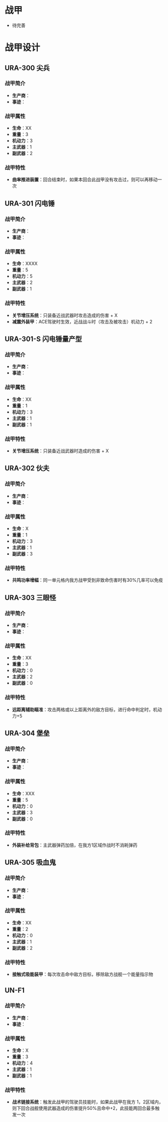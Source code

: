 # 战甲
- 待完善
# 战甲设计
## URA-300 尖兵
### 战甲简介
- **生产商**：
- **事迹**：
### 战甲属性
- **生命**：XX    
- **重量**：3   
- **机动力**：3  
- **主武器**：1  
- **副武器**：2      
### 战甲特性
- **曲率推进装置**：回合结束时，如果本回合此战甲没有攻击过，则可以再移动一次

## URA-301 闪电锤
### 战甲简介
- **生产商**：
- **事迹**：
### 战甲属性
- **生命**：XXXX   
- **重量**：5 
- **机动力**：5
- **主武器**：2
- **副武器**：1       
### 战甲特性
- **关节增压系统**：只装备近战武器时攻击造成的伤害 + X  
- **减震外装甲**：ACE驾驶时生效，近战战斗时（攻击及被攻击）机动力 + 2

## URA-301-S 闪电锤量产型
### 战甲简介
- **生产商**：
- **事迹**：

### 战甲属性
- **生命**：XX  
- **重量**：1     
- **机动力**：3  
- **主武器**：1  
- **副武器**：1        

### 战甲特性
- **关节增压系统**：只装备近战武器时造成的伤害 + X

## URA-302 伙夫
### 战甲简介
- **生产商**：
- **事迹**：

### 战甲属性
- **生命**：X   
- **重量**：1   
- **机动力**：3  
- **主武器**：1  
- **副武器**：3      

### 战甲特性
- **共鸣功率增幅**：同一单元格内我方战甲受到非致命伤害时有30%几率可以免疫

## URA-303 三眼怪
### 战甲简介
- **生产商**： 
- **事迹**： 

### 战甲属性
- **生命**：XX   
- **重量**：3   
- **机动力**：0   
- **主武器**：2   
- **副武器**：0       

### 战甲特性
- **远距离辅助瞄准**：攻击两格或以上距离外的敌方目标，进行命中判定时，机动力+5

## URA-304 堡垒
### 战甲简介
- **生产商**：
- **事迹**：

### 战甲属性
- **生命**：XXX   
- **重量**：5   
- **机动力**：0  
- **主武器**：3  
- **副武器**：0        

### 战甲特性
- **外装补给背包**：主武器弹药加倍，在我方1区域作战时不消耗弹药

## URA-305 吸血鬼
### 战甲简介
- **生产商**：
- **事迹**：

### 战甲属性
- **生命**：XX   
- **重量**：2   
- **机动力**：0  
- **主武器**：1  
- **副武器**：2        

### 战甲特性
- **接触式吸能装甲**：每次攻击命中敌方目标，移除敌方战舰一个能量指示物

## UN-F1 
### 战甲简介
- **生产商**：
- **事迹**：

### 战甲属性
- **生命**：X   
- **重量**：3   
- **机动力**：4  
- **主武器**：1  
- **副武器**：1        

### 战甲特性
- **战术链接系统**：触发此战甲的驾驶员技能时，如果此战甲在我方 1，2区域内，则下回合战舰使用武器造成的伤害提升50%且命中+2，此技能两回合最多触发一次
 




